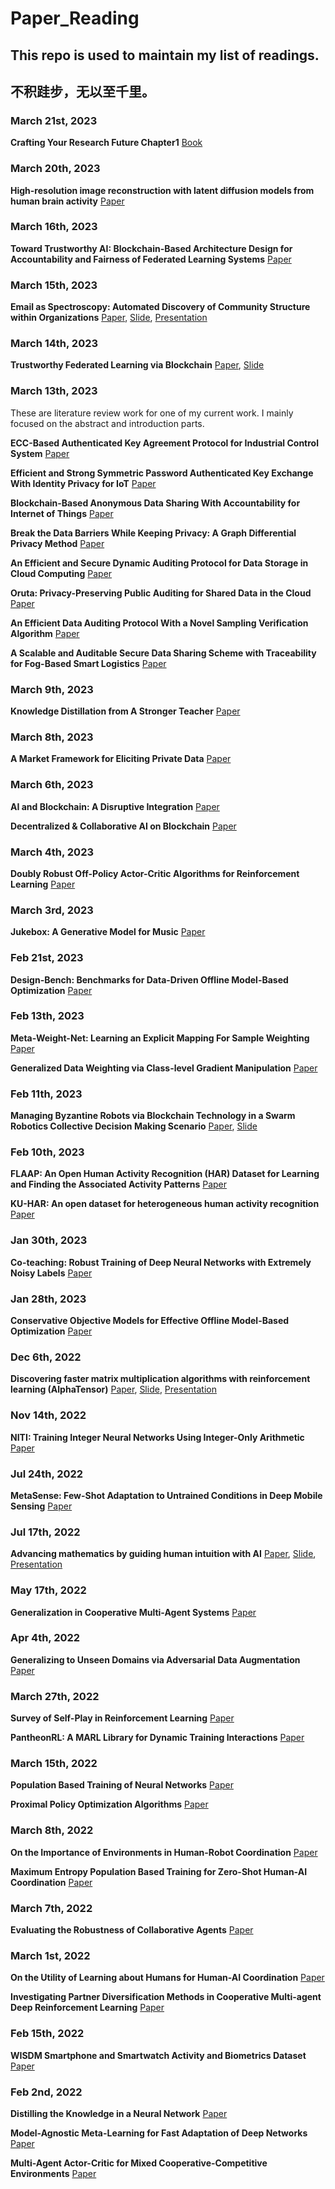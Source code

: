 # Paper_Reading

## This repo is used to maintain my list of readings. 

## 不积跬步，无以至千里。

### March 21st, 2023

**Crafting Your Research Future Chapter1** [Book](https://github.com/StevenYuan666/Paper_Reading/blob/main/Papers/Crafting-Your-Research-Future.pdf)



### March 20th, 2023

**High-resolution image reconstruction with latent diffusion models from human brain activity** [Paper](https://github.com/StevenYuan666/Paper_Reading/blob/main/Papers/High-resolution%20image%20reconstruction.pdf)



### March 16th, 2023

**Toward Trustworthy AI: Blockchain-Based Architecture Design for Accountability and Fairness of Federated Learning Systems** [Paper](https://github.com/StevenYuan666/Paper_Reading/blob/main/Papers/Toward_Trustworthy_AI_Blockchain-Based_Architecture_Design_for_Accountability_and_Fairness_of_Federated_Learning_Systems.pdf)



### March 15th, 2023

**Email as Spectroscopy: Automated Discovery of Community Structure within Organizations** [Paper](https://github.com/StevenYuan666/Paper_Reading/blob/main/Papers/Email%20as%20Spectroscopy.pdf), [Slide](), [Presentation]()



### March 14th, 2023

**Trustworthy Federated Learning via Blockchain** [Paper](https://github.com/StevenYuan666/Paper_Reading/blob/main/Papers/Trustworthy_Federated_Learning_via_Blockchain.pdf), [Slide](https://github.com/StevenYuan666/Paper_Reading/blob/main/Slides/Trustworthy%20FL%20with%20Blockchain.pdf)



### March 13th, 2023

These are literature review work for one of my current work. I mainly focused on the abstract and introduction parts.

**ECC-Based Authenticated Key Agreement Protocol for Industrial Control System** [Paper](https://github.com/StevenYuan666/Paper_Reading/blob/main/Papers/ECC-Based_Authenticated_Key_Agreement_Protocol_for_Industrial_Control_System.pdf)

**Efficient and Strong Symmetric Password Authenticated Key Exchange With Identity Privacy for IoT** [Paper](https://github.com/StevenYuan666/Paper_Reading/blob/main/Papers/Efficient_and_Strong_Symmetric_Password_Authenticated_Key_Exchange_With_Identity_Privacy_for_IoT.pdf)

**Blockchain-Based Anonymous Data Sharing With Accountability for Internet of Things** [Paper](https://github.com/StevenYuan666/Paper_Reading/blob/main/Papers/Blockchain-Based_Anonymous_Data_Sharing_With_Accountability_for_Internet_of_Things.pdf)

**Break the Data Barriers While Keeping Privacy: A Graph Differential Privacy Method** [Paper](https://github.com/StevenYuan666/Paper_Reading/blob/main/Papers/Break_the_Data_Barriers_While_Keeping_Privacy_A_Graph_Differential_Privacy_Method.pdf)

**An Efficient and Secure Dynamic Auditing Protocol for Data Storage in Cloud Computing** [Paper](https://github.com/StevenYuan666/Paper_Reading/blob/main/Papers/An_Efficient_and_Secure_Dynamic_Auditing_Protocol_for_Data_Storage_in_Cloud_Computing.pdf)

**Oruta: Privacy-Preserving Public Auditing for Shared Data in the Cloud** [Paper](https://github.com/StevenYuan666/Paper_Reading/blob/main/Papers/Oruta_privacy-preserving_public_auditing_for_shared_data_in_the_cloud.pdf)

**An Efficient Data Auditing Protocol With a Novel Sampling Verification Algorithm** [Paper](https://github.com/StevenYuan666/Paper_Reading/blob/main/Papers/An_Efficient_Data_Auditing_Protocol_With_a_Novel_Sampling_Verification_Algorithm.pdf)

**A Scalable and Auditable Secure Data Sharing Scheme with Traceability for Fog-Based Smart Logistics** [Paper](https://github.com/StevenYuan666/Paper_Reading/blob/main/Papers/A_Scalable_and_Auditable_Secure_Data_Sharing_Scheme_with_Traceability_for_Fog-Based_Smart_Logistics.pdf)



### March 9th, 2023

**Knowledge Distillation from A Stronger Teacher** [Paper](https://github.com/StevenYuan666/Paper_Reading/blob/main/Papers/Knowledge%20Distillation%20from%20A%20Stronger%20Teacher.pdf)



### March 8th, 2023

**A Market Framework for Eliciting Private Data** [Paper](https://github.com/StevenYuan666/Paper_Reading/blob/main/Papers/NIPS-2015-a-market-framework-for-eliciting-private-data-Paper.pdf)



### March 6th, 2023

**AI and Blockchain: A Disruptive Integration** [Paper](https://github.com/StevenYuan666/Paper_Reading/blob/main/Papers/AI_and_Blockchain_A_Disruptive_Integration.pdf)

**Decentralized & Collaborative AI on Blockchain** [Paper](https://github.com/StevenYuan666/Paper_Reading/blob/main/Papers/Decentralized_and_Collaborative_AI_on_Blockchain.pdf)



### March 4th, 2023

**Doubly Robust Off-Policy Actor-Critic Algorithms for Reinforcement Learning** [Paper](https://github.com/StevenYuan666/Paper_Reading/blob/main/Papers/Doubly%20Robust%20Off-Policy%20Actor-Critic%20Algorithms%20for%20Reinforcement%20Learning.pdf)



### March 3rd, 2023

**Jukebox: A Generative Model for Music** [Paper](https://github.com/StevenYuan666/Paper_Reading/blob/main/Papers/Jukebox.pdf)



### Feb 21st, 2023

**Design-Bench: Benchmarks for Data-Driven Offline Model-Based Optimization** [Paper](https://github.com/StevenYuan666/Paper_Reading/blob/main/Papers/Design_bench.pdf)



### Feb 13th, 2023

**Meta-Weight-Net: Learning an Explicit Mapping For Sample Weighting** [Paper](https://github.com/StevenYuan666/Paper_Reading/blob/main/Papers/Meta-Weight-Net.pdf)

**Generalized Data Weighting via Class-level Gradient Manipulation** [Paper](https://github.com/StevenYuan666/Paper_Reading/blob/main/Papers/GDW.pdf)



### Feb 11th, 2023

**Managing Byzantine Robots via Blockchain Technology in a Swarm Robotics Collective Decision Making Scenario** [Paper](https://github.com/StevenYuan666/Paper_Reading/blob/main/Papers/swarm_blockchain.pdf), [Slide](https://github.com/StevenYuan666/Paper_Reading/blob/main/Slides/swarm%20robotics.pdf)



### Feb 10th, 2023

**FLAAP: An Open Human Activity Recognition (HAR) Dataset for Learning and Finding the Associated Activity Patterns** [Paper](https://github.com/StevenYuan666/Paper_Reading/blob/main/Papers/FLAAP.pdf)

**KU-HAR: An open dataset for heterogeneous human activity recognition** [Paper](https://github.com/StevenYuan666/Paper_Reading/blob/main/Papers/KUHAR.pdf)



### Jan 30th, 2023

**Co-teaching: Robust Training of Deep Neural Networks with Extremely Noisy Labels** [Paper](https://github.com/StevenYuan666/Paper_Reading/blob/main/Papers/CoTeaching.pdf)



### Jan 28th, 2023

**Conservative Objective Models for Effective Offline Model-Based Optimization** [Paper](https://github.com/StevenYuan666/Paper_Reading/blob/main/Papers/COMS.pdf)



### Dec 6th, 2022

**Discovering faster matrix multiplication algorithms with reinforcement learning (AlphaTensor)**  [Paper](https://github.com/StevenYuan666/Paper_Reading/blob/main/Papers/AlphaTensor.pdf), [Slide](https://github.com/StevenYuan666/Paper_Reading/blob/main/Slides/alpha_tensor.pdf), [Presentation](https://github.com/StevenYuan666/Paper_Reading/blob/main/Slides/subscript_alpha_tensor.pdf)



### Nov 14th, 2022

**NITI: Training Integer Neural Networks Using Integer-Only Arithmetic** [Paper](https://github.com/StevenYuan666/Paper_Reading/blob/main/Papers/NITI.pdf)



### Jul 24th, 2022

**MetaSense: Few-Shot Adaptation to Untrained Conditions in Deep Mobile Sensing** [Paper](https://github.com/StevenYuan666/Paper_Reading/blob/main/Papers/SenSys19_MetaSense.pdf)



### Jul 17th, 2022

**Advancing mathematics by guiding human intuition with AI** [Paper](https://github.com/StevenYuan666/Paper_Reading/blob/main/Papers/GuideAI_with_human_intuition.pdf), [Slide](https://github.com/StevenYuan666/Paper_Reading/blob/main/Slides/Guide_Human_Intuition.pdf), [Presentation](https://github.com/StevenYuan666/Paper_Reading/blob/main/Slides/subscript_human_intuition.pdf)



### May 17th, 2022

**Generalization in Cooperative Multi-Agent Systems** [Paper](https://github.com/StevenYuan666/Paper_Reading/blob/main/Papers/Generalization%20in%20Cooperative%20Multi-Agent%20Systems.pdf)



### Apr 4th, 2022

**Generalizing to Unseen Domains via Adversarial Data Augmentation** [Paper](https://github.com/StevenYuan666/Paper_Reading/blob/main/Papers/Generalizing%20to%20Unseen%20Domains%20via%20Adversarial%20Data%20Augmentation.pdf)



### March 27th, 2022

**Survey of Self-Play in Reinforcement Learning** [Paper](https://github.com/StevenYuan666/Paper_Reading/blob/main/Papers/SURVEY%20OF%20SELF-PLAY%20IN%20REINFORCEMENT%20LEARNING.pdf)

**PantheonRL: A MARL Library for Dynamic Training Interactions** [Paper](https://github.com/StevenYuan666/Paper_Reading/blob/main/Papers/pantheonrl.pdf)



### March 15th, 2022

**Population Based Training of Neural Networks** [Paper](https://github.com/StevenYuan666/Paper_Reading/blob/main/Papers/PBT.pdf)

**Proximal Policy Optimization Algorithms** [Paper](https://github.com/StevenYuan666/Paper_Reading/blob/main/Papers/PPO.pdf)



### March 8th, 2022

**On the Importance of Environments in Human-Robot Coordination** [Paper](https://github.com/StevenYuan666/Paper_Reading/blob/main/Papers/On%20the%20Importance%20of%20Environments%20in%20Human-Robot%20Coordination.pdf)

**Maximum Entropy Population Based Training for Zero-Shot Human-AI Coordination** [Paper](https://github.com/StevenYuan666/Paper_Reading/blob/main/Papers/Maximum%20Entropy%20Population%20Based%20Training%20for%20Zero-Shot%20Human-AI%20Coordination.pdf)



### March 7th, 2022

**Evaluating the Robustness of Collaborative Agents** [Paper](https://github.com/StevenYuan666/Paper_Reading/blob/main/Papers/Evaluating%20the%20Robustness%20of%20Collaborative%20Agents.pdf)



### March 1st, 2022

**On the Utility of Learning about Humans for Human-AI Coordination** [Paper](https://github.com/StevenYuan666/Paper_Reading/blob/main/Papers/On%20the%20Utility%20of%20Learning%20about%20Humans%20for%20Human-AI%20Coordination.pdf)

**Investigating Partner Diversification Methods in Cooperative Multi-agent Deep Reinforcement Learning** [Paper](https://github.com/StevenYuan666/Paper_Reading/blob/main/Papers/diversity_ICONIP2020.pdf)



### Feb 15th, 2022

**WISDM Smartphone and Smartwatch Activity and Biometrics Dataset** [Paper](https://github.com/StevenYuan666/Paper_Reading/blob/main/Papers/WISDM-dataset-description.pdf)



### Feb 2nd, 2022

**Distilling the Knowledge in a Neural Network** [Paper](https://github.com/StevenYuan666/Paper_Reading/blob/main/Papers/Distilling%20the%20Knowledge%20in%20a%20Neural%20Network.pdf)

**Model-Agnostic Meta-Learning for Fast Adaptation of Deep Networks** [Paper](https://github.com/StevenYuan666/Paper_Reading/blob/main/Papers/MAML.pdf)

**Multi-Agent Actor-Critic for Mixed Cooperative-Competitive Environments** [Paper](https://github.com/StevenYuan666/Paper_Reading/blob/main/Papers/MADDPG.pdf)